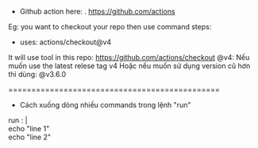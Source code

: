- Github action here: .
https://github.com/actions

Eg: you want to checkout your repo then use command
steps:
   - uses: actions/checkout@v4

It will use tool in this repo: https://github.com/actions/checkout
@v4: Nếu muốn use the latest relese tag v4
Hoặc nếu muốn sử dụng version cũ hơn thì dùng: @v3.6.0

==============================================
- Cách xuống dòng nhiều commands trong lệnh "run"

run : |<br>
   echo "line 1"<br>
   echo "line 2"

